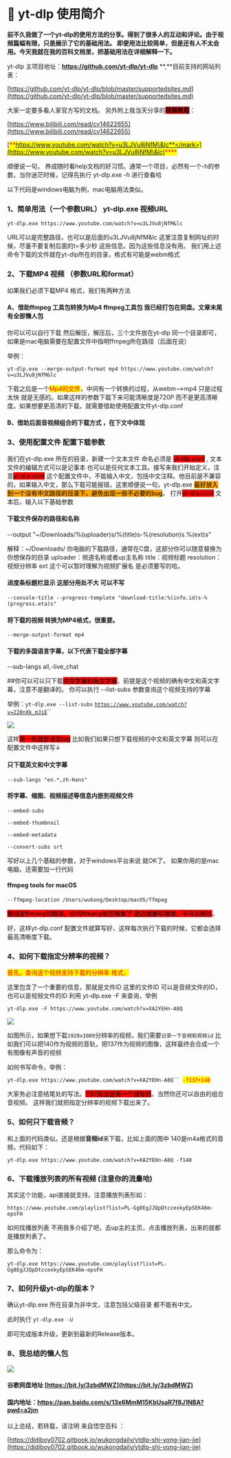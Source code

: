 # 🥳 yt-dlp 使用简介

&#x20;      **前不久我做了一个yt-dlp的使用方法的分享。得到了很多人的互动和评论。由于视频篇幅有限，只是展示了它的基础用法。 即便用法比较简单，但是还有人不太会用。今天我就在我的百科文档里，把基础用法在详细解释一下。**

yt-dlp 主项目地址：**https://github.com/yt-dlp/yt-dlp** **,**目前支持的网站列表：

[https://github.com/yt-dlp/yt-dlp/blob/master/supportedsites.md](https://github.com/yt-dlp/yt-dlp/blob/master/supportedsites.md)

大家一定要多看人家官方写的文档。 另外附上我当天分享的<mark style="background-color:red;">**视频教程**</mark>：

[https://www.bilibili.com/read/cv14622655](https://www.bilibili.com/read/cv14622655)

<mark style="color:red;"></mark>[<mark style="color:red;">**https://www.youtube.com/watch?v=u3LJVu8jNfM\&lc**</mark>](https://www.youtube.com/watch?v=u3LJVu8jNfM\&lc)<mark style="color:red;">****</mark>

顺便说一句， 养成随时看help文档的好习惯。通常一个项目，必然有一个-h的参数，当你迷茫时候，记得先执行 yt-dlp.exe -h 进行查看哈

以下代码是windows电脑为例，mac电脑用法类似。&#x20;

### 1、简单用法（一个参数URL） yt-dlp.exe 视频URL&#x20;

`yt-dlp.exe https://www.youtube.com/watch?v=u3LJVu8jNfM&lc` &#x20;

&#x20;URL可以是完整路径，也可以是后面的u3LJVu8jNfM\&lc 这里注意复制网址的时候，尽量不要复制后面的t=多少秒 这些信息。因为这些信息没有用。 我们用上述命令下载的文件就在yt-dlp所在的目录，格式有可能是webm格式

### 2、下载MP4 视频 （参数URL和format）&#x20;

如果我们必须下载MP4 格式，我们有两种方法&#x20;

#### A、借助ffmpeg 工具包转换为Mp4 ffmpeg工具包 我已经打包在网盘。文章末尾有全部懒人包

你可以可以自行下载 然后解压，解压后，三个文件放在yt-dlp 同一个目录即可，如果是mac电脑需要在配置文件中指明ffmpeg所在路径（后面在说）

举例：&#x20;

`yt-dlp.exe --merge-output-format mp4 https://www.youtube.com/watch?v=u3LJVu8jNfM&lc`

下载之后是一个<mark style="color:red;">Mp4的文件</mark>，中间有一个转换的过程，从webm——>mp4 只是过程太快 就是无感的。如果这样的参数下载下来可能清晰度是720P 而不是更高清晰度。如果想要更高清的下载，就需要借助使用配置文件yt-dlp.conf

#### B、借助后面音视频组合的下载方式 ，在下文中体现

### 3、使用配置文件 配置下载参数

我们在yt-dlp.exe 所在的目录，新建一个文本文件 命名必须是 <mark style="background-color:red;">yt-dlp.conf</mark> , 文本文件的编辑方式可以是记事本 也可以是任何文本工具。接写来我们开始定义，注意<mark style="background-color:red;">yt-dlp.conf</mark> 这个配置文件中，不能输入中文，包括中文注释。他目前是不兼容的，如果输入中文，那么下载可能报错，这里顺便说一句，yt-dlp.exe <mark style="background-color:orange;">最好放入到一个没有中文路径的目录下。避免出现一些不必要的bug</mark>。 打开<mark style="background-color:red;">yt-dlp.conf</mark> 文本后，输入以下基础参数

#### 下载文件保存的路径和名称

\--output "\~/Downloads/%(uploader)s/%(title)s-%(resolution)s.%(ext)s"

解释：\~/Downloads/ 你电脑的下载路径，通常在C盘，这部分你可以随意替换为你想保存的目录 uploader：频道名称或者up主名称 title：视频标题 resolution：视频分辨率 ext 这个可以暂时理解为视频扩展名 是必须要写的哈。

#### 进度条标题栏显示 这部分用处不大 可以不写

`--console-title --progress-template "download-title:%(info.id)s-%(progress.eta)s"`

#### 将下载的视频 转换为MP4格式，很重要。

`--merge-output-format mp4`

#### 下载的多国语言字幕，以下代表下载全部字幕

\--sub-langs all,-live\_chat

\##你可以可以只下载<mark style="background-color:red;">中文字幕和英文字幕</mark>，前提是这个视频的确有中文和英文字幕，注意不是翻译的。 你可以执行 --list-subs 参数查询这个视频支持的字幕&#x20;

举例：`yt-dlp.exe --list-subs` [`https://www.youtube.com/watch?v=220nXk_mJiE`](https://www.youtube.com/watch?v=220nXk\_mJiE)``

![](.gitbook/assets/支持的字幕.png)

这样<mark style="background-color:red;">第一列就是语言tag</mark> 比如我们如果只想下载视频的中文和英文字幕 则可以在配置文件中这样写↓

#### 只下载英文和中文字幕

`--sub-langs "en.*,zh-Hans"`

#### 将字幕、缩图、视频描述等信息内嵌到视频文件

`--embed-subs`&#x20;

`--embed-thumbnail`&#x20;

`--embed-metadata`

&#x20;`--convert-subs srt`

写好以上几个基础的参数，对于windows平台来说 就OK了。 如果你用的是mac电脑，还需要加一行代码

#### ffmpeg tools for macOS

`--ffmpeg-location /Users/wukong/Desktop/macOS/ffmpeg`

<mark style="background-color:red;">要指定ffmpeg的路径，你的ffmpeg放在哪里了 这边就要写哪里，不可以照抄</mark>。

好，这样yt-dlp.conf 配置文件就算写好，这样每次执行下载的时候，它都会选择最高清晰度下载。

### 4、如何下载指定分辨率的视频？

&#x20;<mark style="color:red;">首先，查询这个视频支持下载的分辨率 格式，</mark>

这里包含了一个重要的信息，那就是文件ID 这里的文件ID 可以是音频文件的ID，也可以是视频文件的ID 利用 yt-dlp.exe -F 来查询，举例

`yt-dlp.exe -F https://www.youtube.com/watch?v=XA2YEHn-A8Q`

![](.gitbook/assets/文件支持的分辨率.png)

如图所示，如果想下载`1920x1080`分辨率的视频，我们需要`记录一下音频和视频id` 比如我们可以把140作为视频的音轨，把137作为视频的图像，这样最终会合成一个有图像有声音的视频

&#x20;如何书写命令，举例：

`yt-dlp.exe https://www.youtube.com/watch?v=XA2YEHn-A8Q`` `<mark style="color:red;">`-f137+140`</mark>

大家务必注意结尾处的写法。<mark style="background-color:red;">f137前面是有一个减号的</mark>。当然你还可以自由的组合音视频。 这样我们就把指定分辨率的视频下载出来了。

### 5、如何只下载音频？

和上面的代码类似。还是根据**音频id**来下载，比如上面的图中 140是m4a格式的音频，代码如下：

`yt-dlp.exe https://www.youtube.com/watch?v=XA2YEHn-A8Q -f140`

### 6、下载播放列表的所有视频 (注意你的流量哈)&#x20;

其实这个功能，api直接就支持，注意播放列表形如：

&#x20;`https://www.youtube.com/playlist?list=PL-Gg8EgJJQpDtccexkyEpSEK46m-epsFH`&#x20;

如何找播放列表 不用我多介绍了吧，去up主的主页，点击播放列表，出来的就都是播放列表了。

&#x20;那么命令为：&#x20;

`yt-dlp.exe https://www.youtube.com/playlist?list=PL-Gg8EgJJQpDtccexkyEpSEK46m-epsFH`

### 7、如何升级yt-dlp的版本？&#x20;

确认yt-dlp.exe 所在目录为非中文，注意包括父级目录 都不能有中文。

此时执行 `yt-dlp.exe -U`&#x20;

即可完成版本升级，更新到最新的Release版本。[](https://didiboy0702.gitbook.io/wukongdaily/ytdlp-shi-yong-jian-jie)

### 8、我总结的懒人包

![](.gitbook/assets/懒人包截图.png)

#### 谷歌网盘地址  [https://bit.ly/3zbdMWZ](https://bit.ly/3zbdMWZ)

#### 国内地址：[https://pan.baidu.com/s/13x6MmM15KbUsaR7f8J1NBA?pwd=a2jm ](https://pan.baidu.com/s/13x6MmM15KbUsaR7f8J1NBA?pwd=a2jm)

以上总结，若转载，请注明 来自悟空百科 ：

&#x20;[https://didiboy0702.gitbook.io/wukongdaily/ytdlp-shi-yong-jian-jie](https://didiboy0702.gitbook.io/wukongdaily/ytdlp-shi-yong-jian-jie)



